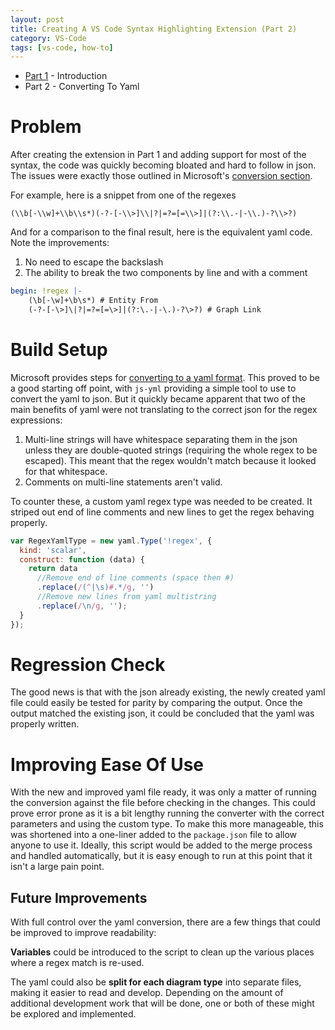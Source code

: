 ```yaml
---
layout: post
title: Creating A VS Code Syntax Highlighting Extension (Part 2)
category: VS-Code
tags: [vs-code, how-to]
---
```


* [Part 1](2019-04-26-creating-vs-code-syntax-highlighter-part-1.md) - Introduction
* Part 2 - Converting To Yaml

# Problem
After creating the extension in Part 1 and adding support for most of the syntax, the code was quickly becoming bloated and hard to follow in json. The issues were exactly those outlined in Microsoft's [conversion section](https://code.visualstudio.com/api/language-extensions/syntax-highlight-guide#using-yaml-to-write-a-grammar).

For example, here is a snippet from one of the regexes
```
(\\b[-\\w]+\\b\\s*)(-?-[-\\>]\\|?|=?=[=\\>]|(?:\\.-|-\\.)-?\\>?)
```

And for a comparison to the final result, here is the equivalent yaml code. Note the improvements:
1. No need to escape the backslash 
1. The ability to break the two components by line and with a comment

```yml
begin: !regex |-
    (\b[-\w]+\b\s*) # Entity From
    (-?-[-\>]\|?|=?=[=\>]|(?:\.-|-\.)-?\>?) # Graph Link
```

# Build Setup
Microsoft provides steps for [converting to a yaml format](https://code.visualstudio.com/api/language-extensions/syntax-highlight-guide#using-yaml-to-write-a-grammar). This proved to be a good starting off point, with `js-yml` providing a simple tool to use to convert the yaml to json. But it quickly became apparent that two of the main benefits of yaml were not translating to the correct json for the regex expressions:

1. Multi-line strings will have whitespace separating them in the json unless they are double-quoted strings (requiring the whole regex to be escaped). This meant that the regex wouldn't match because it looked for that whitespace.
1. Comments on multi-line statements aren't valid.

To counter these, a custom yaml regex type was needed to be created. It striped out end of line comments and new lines to get the regex behaving properly.

```javascript
var RegexYamlType = new yaml.Type('!regex', {
  kind: 'scalar',
  construct: function (data) {
    return data
      //Remove end of line comments (space then #)
      .replace(/(^|\s)#.*/g, '')
      //Remove new lines from yaml multistring
      .replace(/\n/g, '');
  }
});
```

# Regression Check
The good news is that with the json already existing, the newly created yaml file could easily be tested for parity by comparing the output. Once the output matched the existing json, it could be concluded that the yaml was properly written.

# Improving Ease Of Use
With the new and improved yaml file ready, it was only a matter of running the conversion against the file before checking in the changes. This could prove error prone as it is a bit lengthy running the converter with the correct parameters and using the custom type. To make this more manageable, this was shortened into a one-liner added to the `package.json` file to allow anyone to use it. Ideally, this script would be added to the merge process and handled automatically, but it is easy enough to run at this point that it isn't a large pain point.

## Future Improvements
With full control over the yaml conversion, there are a few things that could be improved to improve readability:

**Variables** could be introduced to the script to clean up the various places where a regex match is re-used.

The yaml could also be **split for each diagram type** into separate files, making it easier to read and develop. Depending on the amount of additional development work that will be done, one or both of these might be explored and implemented.
